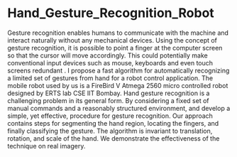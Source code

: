# Hand_Gesture_Recognition_Robot
Gesture recognition enables humans to communicate with the machine and interact naturally without any mechanical devices. Using the concept of gesture recognition, it is possible to point a finger at the computer screen so that the cursor will move accordingly. This could potentially make conventional input devices such as mouse, keyboards and even touch screens redundant . I propose a fast algorithm for automatically recognizing a limited set of gestures from hand for a robot control application. The mobile robot used by us is a FireBird V Atmega 2560 micro controlled robot designed by ERTS lab CSE IIT Bombay. Hand gesture recognition is a challenging problem in its general form. By considering a fixed set of manual commands and a reasonably structured environment, and develop a simple, yet effective, procedure for gesture recognition. Our approach contains steps for segmenting the hand region, locating the fingers, and finally classifying the gesture. The algorithm is invariant to translation, rotation, and scale of the hand. We demonstrate the effectiveness of the technique on real imagery.
